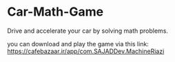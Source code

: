 # Car-Math-Game


Drive and accelerate your car by solving math problems.


you can download and play the game via this link:
https://cafebazaar.ir/app/com.SAJADDev.MachineRiazi
